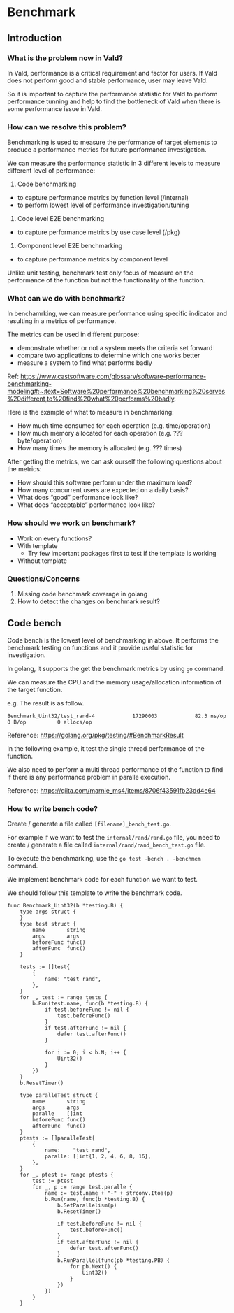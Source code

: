 # Benchmark

## Introduction

### What is the problem now in Vald?

In Vald, performance is a critical requirement and factor for users. If Vald does not perform good and stable performance, user may leave Vald.

So it is important to capture the performance statistic for Vald to perform performance tunning and help to find the bottleneck of Vald when there is some performance issue in Vald.

### How can we resolve this problem?

Benchmarking is used to measure the performance of target elements to produce a performance metrics for future performance investigation.

We can measure the performance statistic in 3 different levels to measure different level of performance:

1. Code benchmarking
  - to capture performance metrics by function level (/internal)
  - to perform lowest level of performance investigation/tuning

1. Code level E2E benchmarking
  - to capture performance metrics by use case level (/pkg)

1. Component level E2E benchmarking
  - to capture performance metrics by component level

Unlike unit testing, benchmark test only focus of measure on the performance of the function but not the functionality of the function.

### What can we do with benchmark?

In benchamrking, we can measure performance using specific indicator and resulting in a metrics of performance.

The metrics can be used in different purpose:

- demonstrate whether or not a system meets the criteria set forward
- compare two applications to determine which one works better
- measure a system to find what performs badly

Ref: https://www.castsoftware.com/glossary/software-performance-benchmarking-modeling#:~:text=Software%20performance%20benchmarking%20serves%20different,to%20find%20what%20performs%20badly.

Here is the example of what to measure in benchmarking:

- How much time consumed for each operation (e.g. time/operation)
- How much memory allocated for each operation (e.g. ??? byte/operation)
- How many times the memory is allocated (e.g. ??? times)

After getting the metrics, we can ask ourself the following questions about the metrics:

- How should this software perform under the maximum load?
- How many concurrent users are expected on a daily basis?
- What does “good” performance look like?
- What does “acceptable” performance look like?

### How should we work on benchmark?

- Work on every functions?
- With template
	- Try few important packages first to test if the template is working
- Without template

### Questions/Concerns

1. Missing code benchmark coverage in golang
1. How to detect the changes on benchmark result? 




## Code bench

Code bench is the lowest level of benchmarking in above. It performs the benchmark testing on functions and it provide useful statistic for investigation.

In golang, it supports the get the benchmark metrics by using `go` command.

We can measure the CPU and the memory usage/allocation information of the target function.

e.g. The result is as follow.

```
Benchmark_Uint32/test_rand-4         	17290003	        82.3 ns/op	       0 B/op	       0 allocs/op
```

Reference: https://golang.org/pkg/testing/#BenchmarkResult

In the following example, it test the single thread performance of the function.

We also need to perform a multi thread performance of the function to find if there is any performance problem in paralle execution.

Reference: https://qiita.com/marnie_ms4/items/8706f43591fb23dd4e64

### How to write bench code?

Create / generate a file called `[filename]_bench_test.go`.

For example if we want to test the `internal/rand/rand.go` file, you need to create / generate a file called `internal/rand/rand_bench_test.go` file.

To execute the benchmarking, use the `go test -bench . -benchmem` command.

We implement benchmark code for each function we want to test.

We should follow this template to write the benchmark code.

```golang
func Benchmark_Uint32(b *testing.B) {
	type args struct {
	}
	type test struct {
		name       string
		args       args
		beforeFunc func()
		afterFunc  func()
	}

	tests := []test{
		{
			name: "test rand",
		},
	}
	for _, test := range tests {
		b.Run(test.name, func(b *testing.B) {
			if test.beforeFunc != nil {
				test.beforeFunc()
			}
			if test.afterFunc != nil {
				defer test.afterFunc()
			}

			for i := 0; i < b.N; i++ {
				Uint32()
			}
		})
	}
	b.ResetTimer()

	type paralleTest struct {
		name       string
		args       args
		paralle    []int
		beforeFunc func()
		afterFunc  func()
	}
	ptests := []paralleTest{
		{
			name:    "test rand",
			paralle: []int{1, 2, 4, 6, 8, 16},
		},
	}
	for _, ptest := range ptests {
		test := ptest
		for _, p := range test.paralle {
			name := test.name + "-" + strconv.Itoa(p)
			b.Run(name, func(b *testing.B) {
				b.SetParallelism(p)
				b.ResetTimer()

				if test.beforeFunc != nil {
					test.beforeFunc()
				}
				if test.afterFunc != nil {
					defer test.afterFunc()
				}
				b.RunParallel(func(pb *testing.PB) {
					for pb.Next() {
						Uint32()
					}
				})
			})
		}
	}
```
